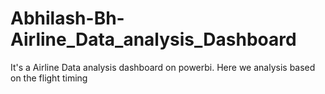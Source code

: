 # Abhilash-Bh-Airline_Data_analysis_Dashboard
It's a Airline Data analysis dashboard on powerbi. Here we analysis based on the flight timing

